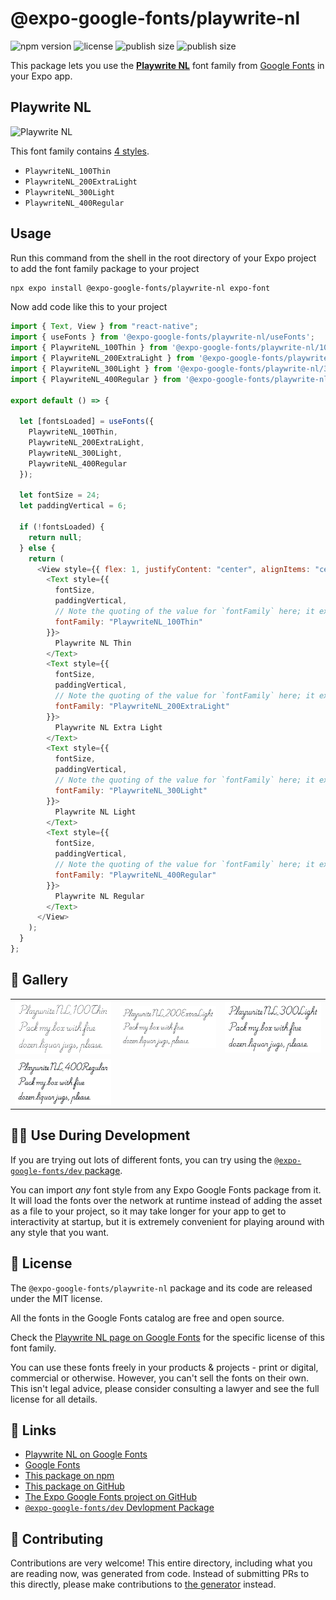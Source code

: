 # @expo-google-fonts/playwrite-nl

![npm version](https://flat.badgen.net/npm/v/@expo-google-fonts/playwrite-nl)
![license](https://flat.badgen.net/github/license/expo/google-fonts)
![publish size](https://flat.badgen.net/packagephobia/install/@expo-google-fonts/playwrite-nl)
![publish size](https://flat.badgen.net/packagephobia/publish/@expo-google-fonts/playwrite-nl)

This package lets you use the [**Playwrite NL**](https://fonts.google.com/specimen/Playwrite+NL) font family from [Google Fonts](https://fonts.google.com/) in your Expo app.

## Playwrite NL

![Playwrite NL](./font-family.png)

This font family contains [4 styles](#-gallery).

- `PlaywriteNL_100Thin`
- `PlaywriteNL_200ExtraLight`
- `PlaywriteNL_300Light`
- `PlaywriteNL_400Regular`

## Usage

Run this command from the shell in the root directory of your Expo project to add the font family package to your project

```sh
npx expo install @expo-google-fonts/playwrite-nl expo-font
```

Now add code like this to your project

```js
import { Text, View } from "react-native";
import { useFonts } from '@expo-google-fonts/playwrite-nl/useFonts';
import { PlaywriteNL_100Thin } from '@expo-google-fonts/playwrite-nl/100Thin';
import { PlaywriteNL_200ExtraLight } from '@expo-google-fonts/playwrite-nl/200ExtraLight';
import { PlaywriteNL_300Light } from '@expo-google-fonts/playwrite-nl/300Light';
import { PlaywriteNL_400Regular } from '@expo-google-fonts/playwrite-nl/400Regular';

export default () => {

  let [fontsLoaded] = useFonts({
    PlaywriteNL_100Thin, 
    PlaywriteNL_200ExtraLight, 
    PlaywriteNL_300Light, 
    PlaywriteNL_400Regular
  });

  let fontSize = 24;
  let paddingVertical = 6;

  if (!fontsLoaded) {
    return null;
  } else {
    return (
      <View style={{ flex: 1, justifyContent: "center", alignItems: "center" }}>
        <Text style={{
          fontSize,
          paddingVertical,
          // Note the quoting of the value for `fontFamily` here; it expects a string!
          fontFamily: "PlaywriteNL_100Thin"
        }}>
          Playwrite NL Thin
        </Text>
        <Text style={{
          fontSize,
          paddingVertical,
          // Note the quoting of the value for `fontFamily` here; it expects a string!
          fontFamily: "PlaywriteNL_200ExtraLight"
        }}>
          Playwrite NL Extra Light
        </Text>
        <Text style={{
          fontSize,
          paddingVertical,
          // Note the quoting of the value for `fontFamily` here; it expects a string!
          fontFamily: "PlaywriteNL_300Light"
        }}>
          Playwrite NL Light
        </Text>
        <Text style={{
          fontSize,
          paddingVertical,
          // Note the quoting of the value for `fontFamily` here; it expects a string!
          fontFamily: "PlaywriteNL_400Regular"
        }}>
          Playwrite NL Regular
        </Text>
      </View>
    );
  }
};
```

## 🔡 Gallery


||||
|-|-|-|
|![PlaywriteNL_100Thin](./100Thin/PlaywriteNL_100Thin.ttf.png)|![PlaywriteNL_200ExtraLight](./200ExtraLight/PlaywriteNL_200ExtraLight.ttf.png)|![PlaywriteNL_300Light](./300Light/PlaywriteNL_300Light.ttf.png)||
|![PlaywriteNL_400Regular](./400Regular/PlaywriteNL_400Regular.ttf.png)||||


## 👩‍💻 Use During Development

If you are trying out lots of different fonts, you can try using the [`@expo-google-fonts/dev` package](https://github.com/expo/google-fonts/tree/master/font-packages/dev#readme).

You can import _any_ font style from any Expo Google Fonts package from it. It will load the fonts over the network at runtime instead of adding the asset as a file to your project, so it may take longer for your app to get to interactivity at startup, but it is extremely convenient for playing around with any style that you want.


## 📖 License

The `@expo-google-fonts/playwrite-nl` package and its code are released under the MIT license.

All the fonts in the Google Fonts catalog are free and open source.

Check the [Playwrite NL page on Google Fonts](https://fonts.google.com/specimen/Playwrite+NL) for the specific license of this font family.

You can use these fonts freely in your products & projects - print or digital, commercial or otherwise. However, you can't sell the fonts on their own. This isn't legal advice, please consider consulting a lawyer and see the full license for all details.

## 🔗 Links

- [Playwrite NL on Google Fonts](https://fonts.google.com/specimen/Playwrite+NL)
- [Google Fonts](https://fonts.google.com/)
- [This package on npm](https://www.npmjs.com/package/@expo-google-fonts/playwrite-nl)
- [This package on GitHub](https://github.com/expo/google-fonts/tree/master/font-packages/playwrite-nl)
- [The Expo Google Fonts project on GitHub](https://github.com/expo/google-fonts)
- [`@expo-google-fonts/dev` Devlopment Package](https://github.com/expo/google-fonts/tree/master/font-packages/dev)

## 🤝 Contributing

Contributions are very welcome! This entire directory, including what you are reading now, was generated from code. Instead of submitting PRs to this directly, please make contributions to [the generator](https://github.com/expo/google-fonts/tree/master/packages/generator) instead.
